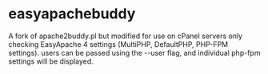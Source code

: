 # easyapachebuddy

A fork of apache2buddy.pl but modified for use on cPanel servers only checking EasyApache 4 settings (MultiPHP, DefaultPHP, PHP-FPM settings). users can be passed using the --user flag, and individual php-fpm settings will be displayed.


